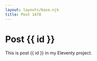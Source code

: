 ```yaml
---
layout: layouts/base.njk
title: Post 1478
---
```


# Post {{ id }}

This is post {{ id }} in my Eleventy project.
